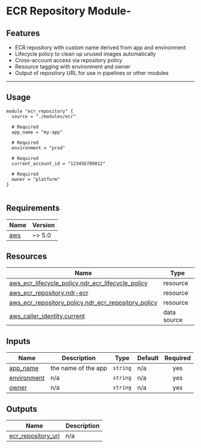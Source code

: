 # ECR Repository Module-

## Features

- ECR repository with custom name derived from app and environment
- Lifecycle policy to clean up unused images automatically
- Cross-account access via repository policy
- Resource tagging with environment and owner
- Output of repository URL for use in pipelines or other modules

---

## Usage

```hcl
module "ecr_repository" {
  source = "./modules/ecr"

  # Required
  app_name = "my-app"

  # Required
  environment = "prod"

  # Required
  current_account_id = "123456789012"

  # Required
  owner = "platform"
}


```

<!-- BEGIN_TF_DOCS -->

## Requirements

| Name                                                   | Version |
| ------------------------------------------------------ | ------- |
| <a name="requirement_aws"></a> [aws](#requirement_aws) | ~> 5.0  |

## Resources

| Name                                                                                                                                                     | Type        |
| -------------------------------------------------------------------------------------------------------------------------------------------------------- | ----------- |
| [aws_ecr_lifecycle_policy.ndr_ecr_lifecycle_policy](https://registry.terraform.io/providers/hashicorp/aws/latest/docs/resources/ecr_lifecycle_policy)    | resource    |
| [aws_ecr_repository.ndr-ecr](https://registry.terraform.io/providers/hashicorp/aws/latest/docs/resources/ecr_repository)                                 | resource    |
| [aws_ecr_repository_policy.ndr_ecr_repository_policy](https://registry.terraform.io/providers/hashicorp/aws/latest/docs/resources/ecr_repository_policy) | resource    |
| [aws_caller_identity.current](https://registry.terraform.io/providers/hashicorp/aws/latest/docs/data-sources/caller_identity)                            | data source |

## Inputs

| Name                                                               | Description         | Type     | Default | Required |
| ------------------------------------------------------------------ | ------------------- | -------- | ------- | :------: |
| <a name="input_app_name"></a> [app_name](#input_app_name)          | the name of the app | `string` | n/a     |   yes    |
| <a name="input_environment"></a> [environment](#input_environment) | n/a                 | `string` | n/a     |   yes    |
| <a name="input_owner"></a> [owner](#input_owner)                   | n/a                 | `string` | n/a     |   yes    |

## Outputs

| Name                                                                                      | Description |
| ----------------------------------------------------------------------------------------- | ----------- |
| <a name="output_ecr_repository_url"></a> [ecr_repository_url](#output_ecr_repository_url) | n/a         |

<!-- END_TF_DOCS -->
